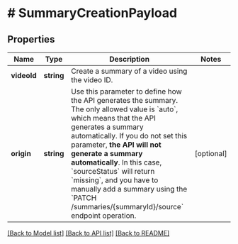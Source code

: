 # # SummaryCreationPayload

## Properties

Name | Type | Description | Notes
------------ | ------------- | ------------- | -------------
**videoId** | **string** | Create a summary of a video using the video ID. |
**origin** | **string** | Use this parameter to define how the API generates the summary. The only allowed value is &#x60;auto&#x60;, which means that the API generates a summary automatically.  If you do not set this parameter, **the API will not generate a summary automatically**.  In this case, &#x60;sourceStatus&#x60; will return &#x60;missing&#x60;, and you have to manually add a summary using the &#x60;PATCH /summaries/{summaryId}/source&#x60; endpoint operation. | [optional]

[[Back to Model list]](../../README.md#models) [[Back to API list]](../../README.md#endpoints) [[Back to README]](../../README.md)
